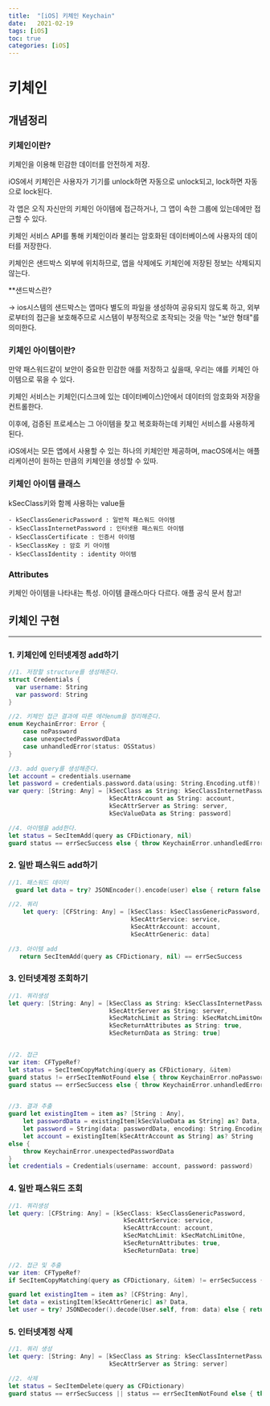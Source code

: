 ```yaml
---
title:  "[iOS] 키체인 Keychain"
date:   2021-02-19
tags: [iOS]
toc: true 
categories: [iOS]
---
```


# 키체인



## 개념정리

### 키체인이란?

키체인을 이용해 민감한 데이터를 안전하게 저장.

iOS에서 키체인은 사용자가 기기를 unlock하면 자동으로 unlock되고, lock하면 자동으로 lock된다.

각 앱은 오직 자신만의 키체인 아이템에 접근하거나, 그 앱이 속한 그룹에 있는데에만 접근할 수 있다.

키체인 서비스 API를 통해 키체인이라 불리는 암호화된 데이터베이스에 사용자의 데이터를 저장한다.

키체인은 샌드박스 외부에 위치하므로, 앱을 삭제에도 키체인에 저장된 정보는 삭제되지 않는다.

**샌드박스란?

-> ios시스템의 샌드박스는 앱마다 별도의 파일을 생성하여 공유되지 않도록 하고, 외부로부터의 접근을 보호해주므로 시스템이 부정적으로 조작되는 것을 막는 "보안 형태"를 의미한다.



### 키체인 아이템이란?

만약 패스워드같이 보안이 중요한 민감한 애를 저장하고 싶을때, 우리는 얘를 키체인 아이템으로 묶을 수 있다.

키체인 서비스는 키체인(디스크에 있는 데이터베이스)안에서 데이터의 암호화와 저장을 컨트롤한다.

이후에, 검증된 프로세스는 그 아이템을 찾고 복호화하는데 키체인 서비스를 사용하게 된다.

iOS에서는 모든 앱에서 사용할 수 있는 하나의 키체인만 제공하며, macOS에서는 애플리케이션이 원하는 만큼의 키체인을 생성할 수 있따.



### 키체인 아이템 클래스

kSecClass키와 함께 사용하는 value들

```
- kSecClassGenericPassword : 일반적 패스워드 아이템
- kSecClassInternetPassword : 인터넷용 패스워드 아이템
- kSecClassCertificate : 인증서 아이템
- kSecClassKey : 암호 키 아이템
- kSecClassIdentity : identity 아이템
```



### Attributes

키체인 아이템을 나타내는 특성. 아이템 클래스마다 다르다. 애플 공식 문서 참고!



## 키체인 구현

------

### 1. 키체인에 인터넷계정 add하기

```swift
//1. 저장할 structure를 생성해준다.
struct Credentials {
  var username: String
  var password: String
} 

//2. 키체인 접근 결과에 따른 에러enum을 정리해준다.
enum KeychainError: Error {
    case noPassword
    case unexpectedPasswordData
    case unhandledError(status: OSStatus)
}

//3. add query를 생성해준다.
let account = credentials.username
let password = credentials.password.data(using: String.Encoding.utf8)!
var query: [String: Any] = [kSecClass as String: kSecClassInternetPassword,
                            kSecAttrAccount as String: account,
                            kSecAttrServer as String: server,
                            kSecValueData as String: password]

//4. 아이템을 add한다.
let status = SecItemAdd(query as CFDictionary, nil)
guard status == errSecSuccess else { throw KeychainError.unhandledError(status: status) }

```



### 2. 일반 패스워드 add하기

```swift
//1. 패스워드 데이터
  guard let data = try? JSONEncoder().encode(user) else { return false }

//2. 쿼리
	let query: [CFString: Any] = [kSecClass: kSecClassGenericPassword,
                                  kSecAttrService: service,
                                  kSecAttrAccount: account,
                                  kSecAttrGeneric: data]

//3. 아이템 add
   return SecItemAdd(query as CFDictionary, nil) == errSecSuccess
```



### 3. 인터넷계정 조회하기

```swift
//1. 쿼리생성
let query: [String: Any] = [kSecClass as String: kSecClassInternetPassword,
                            kSecAttrServer as String: server,
                            kSecMatchLimit as String: kSecMatchLimitOne,
                            kSecReturnAttributes as String: true,
                            kSecReturnData as String: true]


//2. 접근
var item: CFTypeRef?
let status = SecItemCopyMatching(query as CFDictionary, &item)
guard status != errSecItemNotFound else { throw KeychainError.noPassword }
guard status == errSecSuccess else { throw KeychainError.unhandledError(status: status) }


//3. 결과 추출
guard let existingItem = item as? [String : Any],
    let passwordData = existingItem[kSecValueData as String] as? Data,
    let password = String(data: passwordData, encoding: String.Encoding.utf8),
    let account = existingItem[kSecAttrAccount as String] as? String
else {
    throw KeychainError.unexpectedPasswordData
}
let credentials = Credentials(username: account, password: password)
```



### 4. 일반 패스워드 조회

```swift
//1. 쿼리생성
let query: [CFString: Any] = [kSecClass: kSecClassGenericPassword,
                                kSecAttrService: service,
                                kSecAttrAccount: account,
                                kSecMatchLimit: kSecMatchLimitOne,
                                kSecReturnAttributes: true,
                                kSecReturnData: true]

//2. 접근 및 추출
var item: CFTypeRef?
if SecItemCopyMatching(query as CFDictionary, &item) != errSecSuccess { return nil }

guard let existingItem = item as? [CFString: Any],
let data = existingItem[kSecAttrGeneric] as? Data,
let user = try? JSONDecoder().decode(User.self, from: data) else { return nil }
```



### 5. 인터넷계정 삭제

```swift
//1. 쿼리 생성
let query: [String: Any] = [kSecClass as String: kSecClassInternetPassword,
                            kSecAttrServer as String: server]

//2. 삭제
let status = SecItemDelete(query as CFDictionary)
guard status == errSecSuccess || status == errSecItemNotFound else { throw KeychainError.unhandledError(status: status) }
```

